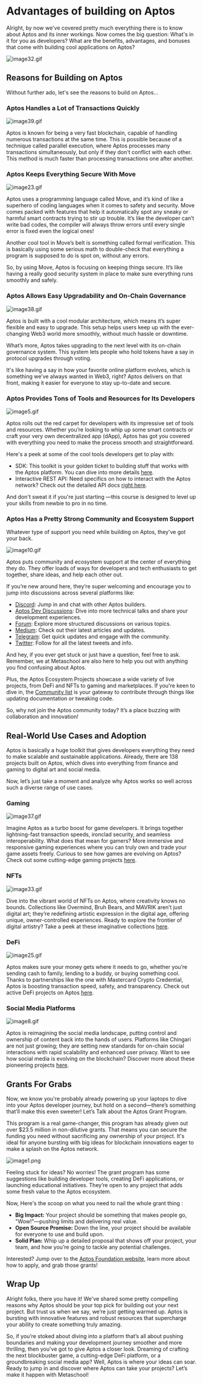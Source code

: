 # Advantages of building on Aptos

Alright, by now we've covered pretty much everything there is to know about Aptos and its inner workings. Now comes the big question: What's in it for you as developers? What are the benefits, advantages, and bonuses that come with building cool applications on Aptos?

![image32.gif](https://github.com/0xmetaschool/Learning-Projects/blob/main/assests_for_all/C1%20Introduction%20to%20Aptos/Advantages%20of%20building%20on%20Aptos/image32.gif?raw=true)

## Reasons for Building on Aptos

Without further ado, let's see the reasons to build on Aptos…

### Aptos Handles a Lot of Transactions Quickly

![image39.gif](https://github.com/0xmetaschool/Learning-Projects/blob/main/assests_for_all/C1%20Introduction%20to%20Aptos/Advantages%20of%20building%20on%20Aptos/image39.gif?raw=true)

Aptos is known for being a very fast blockchain, capable of handling numerous transactions at the same time. This is possible because of a technique called parallel execution, where Aptos processes many transactions simultaneously, but only if they don't conflict with each other. This method is much faster than processing transactions one after another.

### Aptos Keeps Everything Secure With Move

![image23.gif](https://github.com/0xmetaschool/Learning-Projects/blob/main/assests_for_all/C1%20Introduction%20to%20Aptos/Advantages%20of%20building%20on%20Aptos/image23.gif?raw=true)

Aptos uses a programming language called Move, and it’s kind of like a superhero of coding languages when it comes to safety and security. Move comes packed with features that help it automatically spot any sneaky or harmful smart contracts trying to stir up trouble. It’s like the developer can’t write bad codes, the compiler will always throw errors until every single error is fixed even the logical ones!

Another cool tool in Move’s belt is something called formal verification. This is basically using some serious math to double-check that everything a program is supposed to do is spot on, without any errors.

So, by using Move, Aptos is focusing on keeping things secure. It’s like having a really good security system in place to make sure everything runs smoothly and safely.

### Aptos Allows Easy Upgradability and On-Chain Governance

![image38.gif](https://github.com/0xmetaschool/Learning-Projects/blob/main/assests_for_all/C1%20Introduction%20to%20Aptos/Advantages%20of%20building%20on%20Aptos/image38.gif?raw=true)

Aptos is built with a cool modular architecture, which means it’s super flexible and easy to upgrade. This setup helps users keep up with the ever-changing Web3 world more smoothly, without much hassle or downtime.

What’s more, Aptos takes upgrading to the next level with its on-chain governance system. This system lets people who hold tokens have a say in protocol upgrades through voting.

It's like having a say in how your favorite online platform evolves, which is something we’ve always wanted in Web3, right? Aptos delivers on that front, making it easier for everyone to stay up-to-date and secure.

### Aptos Provides Tons of Tools and Resources for Its Developers

![image5.gif](https://github.com/0xmetaschool/Learning-Projects/blob/main/assests_for_all/C1%20Introduction%20to%20Aptos/Advantages%20of%20building%20on%20Aptos/image5.gif?raw=true)

Aptos rolls out the red carpet for developers with its impressive set of tools and resources. Whether you’re looking to whip up some smart contracts or craft your very own decentralized app (dApp), Aptos has got you covered with everything you need to make the process smooth and straightforward.

Here's a peek at some of the cool tools developers get to play with:

- SDK: This toolkit is your golden ticket to building stuff that works with the Aptos platform. You can dive into more details [here](https://aptos.dev/sdks/index/).
- Interactive REST API: Need specifics on how to interact with the Aptos network? Check out the detailed API docs [right here](https://aptos.dev/nodes/aptos-api-spec/#/).

And don't sweat it if you're just starting —this course is designed to level up your skills from newbie to pro in no time.

### Aptos Has a Pretty Strong Community and Ecosystem Support

Whatever type of support you need while building on Aptos, they've got your back.

![image10.gif](https://github.com/0xmetaschool/Learning-Projects/blob/main/assests_for_all/C1%20Introduction%20to%20Aptos/Advantages%20of%20building%20on%20Aptos/image10.gif?raw=true)

Aptos puts community and ecosystem support at the center of everything they do. They offer loads of ways for developers and tech enthusiasts to get together, share ideas, and help each other out.

If you’re new around here, they’re super welcoming and encourage you to jump into discussions across several platforms like:

- [Discord](https://discord.gg/aptosnetwork): Jump in and chat with other Aptos builders.
- [Aptos Dev Discussions](https://github.com/aptos-labs/aptos-developer-discussions/discussions): Dive into more technical talks and share your development experiences.
- [Forum](https://forum.aptosfoundation.org/): Explore more structured discussions on various topics.
- [Medium](https://medium.com/aptoslabs): Check out their latest articles and updates.
- [Telegram](https://t.me/AptosTG): Get quick updates and engage with the community.
- [Twitter](https://twitter.com/Aptos): Follow for all the latest tweets and info.

And hey, if you ever get stuck or just have a question, feel free to ask. Remember, we at Metaschool are also here to help you out with anything you find confusing about Aptos.

Plus, the Aptos Ecosystem Projects showcase a wide variety of live projects, from DeFi and NFTs to gaming and marketplaces. If you're keen to dive in, the [Community list](https://aptos.dev/community/) is your gateway to contribute through things like updating documentation or tweaking code.

So, why not join the Aptos community today? It’s a place buzzing with collaboration and innovation!

## Real-World Use Cases and Adoption

Aptos is basically a huge toolkit that gives developers everything they need to make scalable and sustainable applications. Already, there are 138 projects built on Aptos, which dives into everything from finance and gaming to digital art and social media.

Now, let’s just take a moment and analyze why Aptos works so well across such a diverse range of use cases.

### Gaming

![image37.gif](https://github.com/0xmetaschool/Learning-Projects/blob/main/assests_for_all/C1%20Introduction%20to%20Aptos/Advantages%20of%20building%20on%20Aptos/image37.gif?raw=true)

Imagine Aptos as a turbo boost for game developers. It brings together lightning-fast transaction speeds, ironclad security, and seamless interoperability. What does that mean for gamers? More immersive and responsive gaming experiences where you can truly own and trade your game assets freely. Curious to see how games are evolving on Aptos? Check out some cutting-edge gaming projects [here](https://aptosfoundation.org/ecosystem/projects/gaming).

### NFTs

![image33.gif](https://github.com/0xmetaschool/Learning-Projects/blob/main/assests_for_all/C1%20Introduction%20to%20Aptos/Advantages%20of%20building%20on%20Aptos/image33.gif?raw=true)

Dive into the vibrant world of NFTs on Aptos, where creativity knows no bounds. Collections like Overmind, Bruh Bears, and MAVRIK aren’t just digital art; they’re redefining artistic expression in the digital age, offering unique, owner-controlled experiences. Ready to explore the frontier of digital artistry? Take a peek at these imaginative collections [here](https://aptosfoundation.org/ecosystem/projects/nft-tooling).

### DeFi

![image25.gif](https://github.com/0xmetaschool/Learning-Projects/blob/main/assests_for_all/C1%20Introduction%20to%20Aptos/Advantages%20of%20building%20on%20Aptos/image25.gif?raw=true)

Aptos makes sure your money gets where it needs to go, whether you’re sending cash to family, lending to a buddy, or buying something cool. Thanks to partnerships like the one with Mastercard Crypto Credential, Aptos is boosting transaction speed, safety, and transparency. Check out active DeFi projects on Aptos [here](https://aptosfoundation.org/ecosystem/projects/defi).

### Social Media Platforms

![image8.gif](https://github.com/0xmetaschool/Learning-Projects/blob/main/assests_for_all/C1%20Introduction%20to%20Aptos/Advantages%20of%20building%20on%20Aptos/image8.gif?raw=true)

Aptos is reimagining the social media landscape, putting control and ownership of content back into the hands of users. Platforms like Chingari are not just growing; they are setting new standards for on-chain social interactions with rapid scalability and enhanced user privacy. Want to see how social media is evolving on the blockchain? Discover more about these pioneering projects [here](https://aptosfoundation.org/ecosystem/projects/social).

## Grants For Grabs

Now, we know you're probably already powering up your laptops to dive into your Aptos developer journey, but hold on a second—there’s something that’ll make this even sweeter! Let’s Talk about the Aptos Grant Program.

This program is a real game-changer, this program has already given out over $23.5 million in non-dilutive grants. That means you can secure the funding you need without sacrificing any ownership of your project. It's ideal for anyone bursting with big ideas for blockchain innovations eager to make a splash on the Aptos network.

![image1.png](https://github.com/0xmetaschool/Learning-Projects/blob/main/assests_for_all/C1%20Introduction%20to%20Aptos/Advantages%20of%20building%20on%20Aptos/image1.png?raw=true)

Feeling stuck for ideas? No worries! The grant program has some suggestions like building developer tools, creating DeFi applications, or launching educational initiatives. They’re open to any project that adds some fresh value to the Aptos ecosystem.

Now, Here's the scoop on what you need to nail the whole grant thing :

- **Big Impact:** Your project should be something that makes people go, "Wow!"—pushing limits and delivering real value.
- **Open Source Promise:** Down the line, your project should be available for everyone to use and build upon.
- **Solid Plan:** Whip up a detailed proposal that shows off your project, your team, and how you’re going to tackle any potential challenges.

Interested? Jump over to the [Aptos Foundation website](https://aptosfoundation.org/grants#guidelines), learn more about how to apply, and grab those grants!

## Wrap Up

Alright folks, there you have it! We've shared some pretty compelling reasons why Aptos should be your top pick for building out your next project. But trust us when we say, we’re just getting warmed up. Aptos is bursting with innovative features and robust resources that supercharge your ability to create something truly amazing.

So, if you’re stoked about diving into a platform that’s all about pushing boundaries and making your development journey smoother and more thrilling, then you've got to give Aptos a closer look. Dreaming of crafting the next blockbuster game, a cutting-edge DeFi platform, or a groundbreaking social media app? Well, Aptos is where your ideas can soar. Ready to jump in and discover where Aptos can take your projects? Let’s make it happen with Metaschool!

